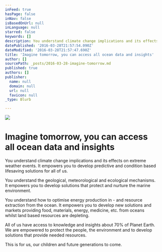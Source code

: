 ```yaml
---
inFeed: true
hasPage: false
inNav: false
isBasedOnUrl: null
inLanguage: null
starred: false
keywords: []
description: You understand climate change implications and its effects on extreme weather events. It empowers you to develop predictive and condition based lifesaving solutions for all of us.
datePublished: '2016-03-28T21:57:54.090Z'
dateModified: '2016-03-28T21:57:47.690Z'
title: 'Imagine tomorrow, you can access all ocean data and insights'
author: []
sourcePath: _posts/2016-03-28-imagine-tomorrow.md
published: true
authors: []
publisher:
  name: null
  domain: null
  url: null
  favicon: null
_type: Blurb

---
```

![](https://the-grid-user-content.s3-us-west-2.amazonaws.com/dde8edf5-aeb7-4f87-8a06-b4105d084cb7.jpg)

# Imagine tomorrow, you can access all ocean data and insights

You understand climate change implications and its effects on extreme weather events. It empowers you to develop predictive and condition based lifesaving solutions for all of us.

You understand the geological, meteorological and ecological mechanisms. It empowers you to develop solutions that protect and nurture the marine environment. 

You understand how to optimise energy production in - and resource extraction from the ocean. It empowers you to develop new solutions and markets providing food, materials, energy, medicine, etc. from oceans whilst land based resources are depleting.

All of us have access to knowledge and insights about 70% of Planet Earth. We are empowered to protect the people, the environment and to develop solutions that provide needed resources. 

This is for us, our children and future generations to come.